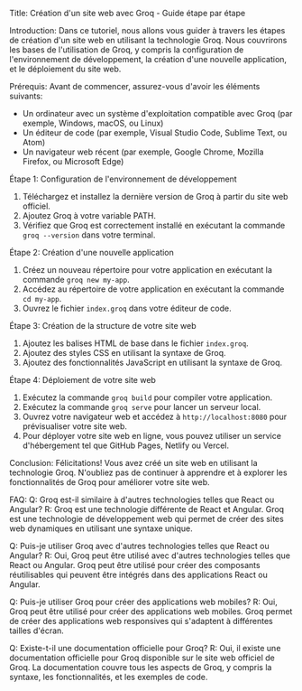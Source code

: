 Title: Création d'un site web avec Groq - Guide étape par étape

Introduction:
Dans ce tutoriel, nous allons vous guider à travers les étapes de création d'un site web en utilisant la technologie Groq. Nous couvrirons les bases de l'utilisation de Groq, y compris la configuration de l'environnement de développement, la création d'une nouvelle application, et le déploiement du site web.

Prérequis:
Avant de commencer, assurez-vous d'avoir les éléments suivants:

* Un ordinateur avec un système d'exploitation compatible avec Groq (par exemple, Windows, macOS, ou Linux)
* Un éditeur de code (par exemple, Visual Studio Code, Sublime Text, ou Atom)
* Un navigateur web récent (par exemple, Google Chrome, Mozilla Firefox, ou Microsoft Edge)

Étape 1: Configuration de l'environnement de développement

1. Téléchargez et installez la dernière version de Groq à partir du site web officiel.
2. Ajoutez Groq à votre variable PATH.
3. Vérifiez que Groq est correctement installé en exécutant la commande `groq --version` dans votre terminal.

Étape 2: Création d'une nouvelle application

1. Créez un nouveau répertoire pour votre application en exécutant la commande `groq new my-app`.
2. Accédez au répertoire de votre application en exécutant la commande `cd my-app`.
3. Ouvrez le fichier `index.groq` dans votre éditeur de code.

Étape 3: Création de la structure de votre site web

1. Ajoutez les balises HTML de base dans le fichier `index.groq`.
2. Ajoutez des styles CSS en utilisant la syntaxe de Groq.
3. Ajoutez des fonctionnalités JavaScript en utilisant la syntaxe de Groq.

Étape 4: Déploiement de votre site web

1. Exécutez la commande `groq build` pour compiler votre application.
2. Exécutez la commande `groq serve` pour lancer un serveur local.
3. Ouvrez votre navigateur web et accédez à `http://localhost:8080` pour prévisualiser votre site web.
4. Pour déployer votre site web en ligne, vous pouvez utiliser un service d'hébergement tel que GitHub Pages, Netlify ou Vercel.

Conclusion:
Félicitations! Vous avez créé un site web en utilisant la technologie Groq. N'oubliez pas de continuer à apprendre et à explorer les fonctionnalités de Groq pour améliorer votre site web.

FAQ:
Q: Groq est-il similaire à d'autres technologies telles que React ou Angular?
R: Groq est une technologie différente de React et Angular. Groq est une technologie de développement web qui permet de créer des sites web dynamiques en utilisant une syntaxe unique.

Q: Puis-je utiliser Groq avec d'autres technologies telles que React ou Angular?
R: Oui, Groq peut être utilisé avec d'autres technologies telles que React ou Angular. Groq peut être utilisé pour créer des composants réutilisables qui peuvent être intégrés dans des applications React ou Angular.

Q: Puis-je utiliser Groq pour créer des applications web mobiles?
R: Oui, Groq peut être utilisé pour créer des applications web mobiles. Groq permet de créer des applications web responsives qui s'adaptent à différentes tailles d'écran.

Q: Existe-t-il une documentation officielle pour Groq?
R: Oui, il existe une documentation officielle pour Groq disponible sur le site web officiel de Groq. La documentation couvre tous les aspects de Groq, y compris la syntaxe, les fonctionnalités, et les exemples de code.